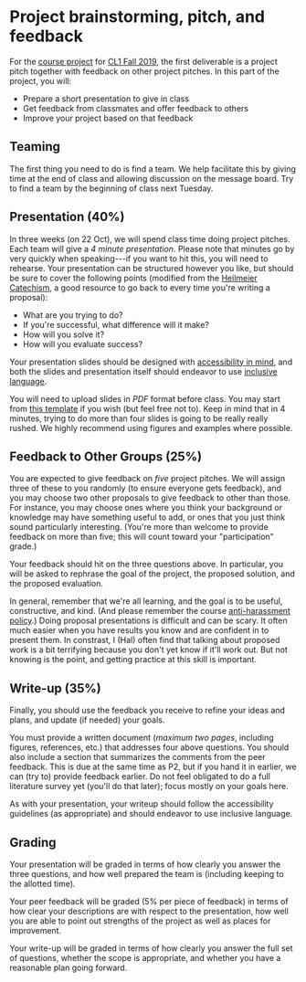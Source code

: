 # Project brainstorming, pitch, and feedback

For the [course project](README.md) for [CL1 Fall 2019](https://github.com/hal3/cl1f19umd), the first deliverable is a project pitch together with feedback on other project pitches. In this part of the project, you will:
* Prepare a short presentation to give in class
* Get feedback from classmates and offer feedback to others
* Improve your project based on that feedback

## Teaming

The first thing you need to do is find a team. We help facilitate this by giving time at the end of class and allowing discussion on the message board. Try to find a team by the beginning of class next Tuesday.

## Presentation (40%)

In three weeks (on 22 Oct), we will spend class time doing project pitches. Each team will give a *4 minute presentation*. Please note that minutes go by very quickly when speaking---if you want to hit this, you will need to rehearse. Your presentation can be structured however you like, but should be sure to cover the following points (modified from the [Heilmeier Catechism](https://en.wikipedia.org/wiki/George_H._Heilmeier#Heilmeier's_Catechism), a good resource to go back to every time you're writing a proposal):
* What are you trying to do?
* If you're successful, what difference will it make?
* How will you solve it?
* How will you evaluate success?

Your presentation slides should be designed with [accessibility in mind](https://github.com/hcorona/diversity-inclusion/blob/master/accesible-presentations.md), and both the slides and presentation itself should endeavor to use [inclusive](https://github.com/hcorona/diversity-inclusion/blob/master/inclusive-language-presentations.md) [language](https://lgbt.umd.edu/good-practices-inclusive-language).

You will need to upload slides in *PDF* format before class. You may start from [this template](https://docs.google.com/presentation/d/1tajxF6vJv-IgpPvkDF59B1v1SwtoiCEFvLl6i-tGZ-U/edit?usp=sharing) if you wish (but feel free not to). Keep in mind that in 4 minutes, trying to do more than four slides is going to be really really rushed. We highly recommend using figures and examples where possible.

## Feedback to Other Groups (25%)

You are expected to give feedback on *five* project pitches. We will assign three of these to you randomly (to ensure everyone gets feedback), and you may choose two other proposals to give feedback to other than those. For instance, you may choose ones where you think your background or knowledge may have something useful to add, or ones that you just think sound particularly interesting. (You're more than welcome to provide feedback on more than five; this will count toward your "participation" grade.)

Your feedback should hit on the three questions above. In particular, you will be asked to rephrase the goal of the project, the proposed solution, and the proposed evaluation.

In general, remember that we're all learning, and the goal is to be useful, constructive, and kind. (And please remember the course [anti-harassment policy](https://github.com/hal3/cl1f19umd#class-policies).) Doing proposal presentations is difficult and can be scary. It often much easier when you have results you know and are confident in to present them. In constrast, I (Hal) often find that talking about proposed work is a bit terrifying because you don't yet know if it'll work out. But not knowing is the point, and getting practice at this skill is important.

## Write-up (35%)

Finally, you should use the feedback you receive to refine your ideas and plans, and update (if needed) your goals.

You must provide a written document (*maximum two pages*, including figures, references, etc.) that addresses four above questions. You should also include a section that summarizes the comments from the peer feedback. This is due at the same time as P2, but if you hand it in earlier, we can (try to) provide feedback earlier. Do not feel obligated to do a full literature survey yet (you'll do that later); focus mostly on your goals here.

As with your presentation, your writeup should follow the accessibility guidelines (as appropriate) and should endeavor to use inclusive language.

## Grading

Your presentation will be graded in terms of how clearly you answer the three questions, and how well prepared the team is (including keeping to the allotted time).

Your peer feedback will be graded (5% per piece of feedback) in terms of how clear your descriptions are with respect to the presentation, how well you are able to point out strengths of the project as well as places for improvement.

Your write-up will be graded in terms of how clearly you answer the full set of questions, whether the scope is appropriate, and whether you have a reasonable plan going forward.
